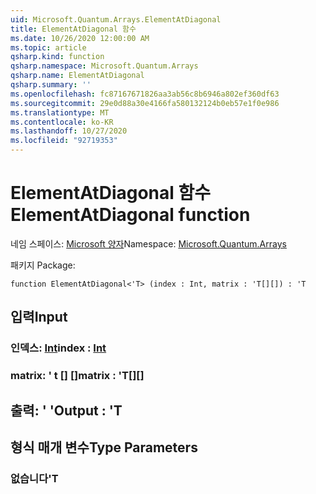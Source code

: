```yaml
---
uid: Microsoft.Quantum.Arrays.ElementAtDiagonal
title: ElementAtDiagonal 함수
ms.date: 10/26/2020 12:00:00 AM
ms.topic: article
qsharp.kind: function
qsharp.namespace: Microsoft.Quantum.Arrays
qsharp.name: ElementAtDiagonal
qsharp.summary: ''
ms.openlocfilehash: fc87167671826aa3ab56c8b6946a802ef360df63
ms.sourcegitcommit: 29e0d88a30e4166fa580132124b0eb57e1f0e986
ms.translationtype: MT
ms.contentlocale: ko-KR
ms.lasthandoff: 10/27/2020
ms.locfileid: "92719353"
---
```

# <a name="elementatdiagonal-function"></a><span data-ttu-id="3aeab-102">ElementAtDiagonal 함수</span><span class="sxs-lookup"><span data-stu-id="3aeab-102">ElementAtDiagonal function</span></span>

<span data-ttu-id="3aeab-103">네임 스페이스: [Microsoft 양자](xref:Microsoft.Quantum.Arrays)</span><span class="sxs-lookup"><span data-stu-id="3aeab-103">Namespace: [Microsoft.Quantum.Arrays](xref:Microsoft.Quantum.Arrays)</span></span>

<span data-ttu-id="3aeab-104">패키지 [](https://nuget.org/packages/)</span><span class="sxs-lookup"><span data-stu-id="3aeab-104">Package: [](https://nuget.org/packages/)</span></span>




```qsharp
function ElementAtDiagonal<'T> (index : Int, matrix : 'T[][]) : 'T
```


## <a name="input"></a><span data-ttu-id="3aeab-105">입력</span><span class="sxs-lookup"><span data-stu-id="3aeab-105">Input</span></span>

### <a name="index--int"></a><span data-ttu-id="3aeab-106">인덱스: [Int](xref:microsoft.quantum.lang-ref.int)</span><span class="sxs-lookup"><span data-stu-id="3aeab-106">index : [Int](xref:microsoft.quantum.lang-ref.int)</span></span>




### <a name="matrix--t"></a><span data-ttu-id="3aeab-107">matrix: ' t [] []</span><span class="sxs-lookup"><span data-stu-id="3aeab-107">matrix : 'T[][]</span></span>





## <a name="output--t"></a><span data-ttu-id="3aeab-108">출력: ' '</span><span class="sxs-lookup"><span data-stu-id="3aeab-108">Output : 'T</span></span>



## <a name="type-parameters"></a><span data-ttu-id="3aeab-109">형식 매개 변수</span><span class="sxs-lookup"><span data-stu-id="3aeab-109">Type Parameters</span></span>

### <a name="t"></a><span data-ttu-id="3aeab-110">없습니다</span><span class="sxs-lookup"><span data-stu-id="3aeab-110">'T</span></span>

